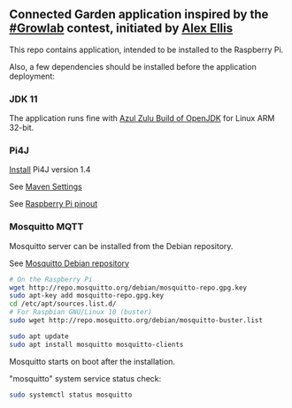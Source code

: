 ## Connected Garden application inspired by the [#Growlab](https://github.com/alexellis/growlab) contest, initiated by [Alex Ellis](https://twitter.com/alexellisuk)

This repo contains application, intended to be installed to the Raspberry Pi.

Also, a few dependencies should be installed before the application deployment:

### JDK 11  
The application runs fine with [Azul Zulu Build of OpenJDK](https://www.azul.com/downloads/?version=java-11-lts&os=linux&architecture=arm-32-bit-hf&package=jdk) for Linux ARM 32-bit.

### Pi4J

[Install](https://pi4j.com/1.4/install.html) Pi4J version 1.4

See [Maven Settings](https://pi4j.com/architecture/about-the-code/maven-settings/)

See [Raspberry Pi pinout](https://pi4j.com/getting-started/understanding-the-pins/)

### Mosquitto MQTT

Mosquitto server can be installed from the Debian repository.

See [Mosquitto Debian repository](https://mosquitto.org/blog/2013/01/mosquitto-debian-repository/)
```bash 
# On the Raspberry Pi
wget http://repo.mosquitto.org/debian/mosquitto-repo.gpg.key
sudo apt-key add mosquitto-repo.gpg.key
cd /etc/apt/sources.list.d/
# For Raspbian GNU/Linux 10 (buster)
sudo wget http://repo.mosquitto.org/debian/mosquitto-buster.list

sudo apt update
sudo apt install mosquitto mosquitto-clients
```
Mosquitto starts on boot after the installation.

"mosquitto" system service status check:
```bash
sudo systemctl status mosquitto
```
